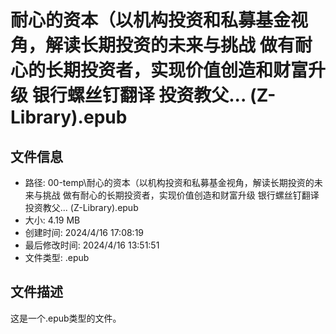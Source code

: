 ﻿# 耐心的资本（以机构投资和私募基金视角，解读长期投资的未来与挑战 做有耐心的长期投资者，实现价值创造和财富升级 银行螺丝钉翻译 投资教父... (Z-Library).epub

## 文件信息
- 路径: 00-temp\耐心的资本（以机构投资和私募基金视角，解读长期投资的未来与挑战 做有耐心的长期投资者，实现价值创造和财富升级 银行螺丝钉翻译 投资教父... (Z-Library).epub
- 大小: 4.19 MB
- 创建时间: 2024/4/16 17:08:19
- 最后修改时间: 2024/4/16 13:51:51
- 文件类型: .epub

## 文件描述
这是一个.epub类型的文件。

